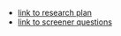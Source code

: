 - [link to research plan](https://docs.google.com/document/d/1C1LY6GdUW2vydhLW9a2T6ane28hCqOVDqh3xDPmZUa4/edit?usp=sharing)
- [link to screener questions](https://forms.gle/GjPZiaCLJwnYp8pH7)
